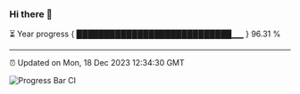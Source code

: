### Hi there 👋

⏳ Year progress { ████████████████████████████▁▁ } 96.31 %

---

⏰ Updated on Mon, 18 Dec 2023 12:34:30 GMT

![Progress Bar CI](https://github.com/ZhaoGui/ZhaoGui/workflows/Progress%20Bar%20CI/badge.svg)
